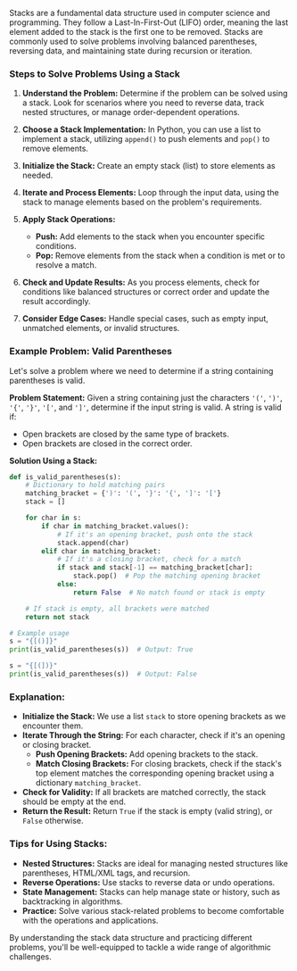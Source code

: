 Stacks are a fundamental data structure used in computer science and programming. They follow a Last-In-First-Out (LIFO) order, meaning the last element added to the stack is the first one to be removed. Stacks are commonly used to solve problems involving balanced parentheses, reversing data, and maintaining state during recursion or iteration.

### Steps to Solve Problems Using a Stack

1. **Understand the Problem:** Determine if the problem can be solved using a stack. Look for scenarios where you need to reverse data, track nested structures, or manage order-dependent operations.

2. **Choose a Stack Implementation:** In Python, you can use a list to implement a stack, utilizing `append()` to push elements and `pop()` to remove elements.

3. **Initialize the Stack:** Create an empty stack (list) to store elements as needed.

4. **Iterate and Process Elements:** Loop through the input data, using the stack to manage elements based on the problem's requirements.

5. **Apply Stack Operations:**
   - **Push:** Add elements to the stack when you encounter specific conditions.
   - **Pop:** Remove elements from the stack when a condition is met or to resolve a match.

6. **Check and Update Results:** As you process elements, check for conditions like balanced structures or correct order and update the result accordingly.

7. **Consider Edge Cases:** Handle special cases, such as empty input, unmatched elements, or invalid structures.

### Example Problem: Valid Parentheses

Let's solve a problem where we need to determine if a string containing parentheses is valid.

**Problem Statement:**
Given a string containing just the characters `'('`, `')'`, `'{'`, `'}'`, `'['`, and `']'`, determine if the input string is valid. A string is valid if:
- Open brackets are closed by the same type of brackets.
- Open brackets are closed in the correct order.

**Solution Using a Stack:**

```python
def is_valid_parentheses(s):
    # Dictionary to hold matching pairs
    matching_bracket = {')': '(', '}': '{', ']': '['}
    stack = []

    for char in s:
        if char in matching_bracket.values():
            # If it's an opening bracket, push onto the stack
            stack.append(char)
        elif char in matching_bracket:
            # If it's a closing bracket, check for a match
            if stack and stack[-1] == matching_bracket[char]:
                stack.pop()  # Pop the matching opening bracket
            else:
                return False  # No match found or stack is empty

    # If stack is empty, all brackets were matched
    return not stack

# Example usage
s = "{[()]}"
print(is_valid_parentheses(s))  # Output: True

s = "{[(])}"
print(is_valid_parentheses(s))  # Output: False
```

### Explanation:

- **Initialize the Stack:** We use a list `stack` to store opening brackets as we encounter them.
- **Iterate Through the String:** For each character, check if it's an opening or closing bracket.
  - **Push Opening Brackets:** Add opening brackets to the stack.
  - **Match Closing Brackets:** For closing brackets, check if the stack's top element matches the corresponding opening bracket using a dictionary `matching_bracket`.
- **Check for Validity:** If all brackets are matched correctly, the stack should be empty at the end.
- **Return the Result:** Return `True` if the stack is empty (valid string), or `False` otherwise.

### Tips for Using Stacks:

- **Nested Structures:** Stacks are ideal for managing nested structures like parentheses, HTML/XML tags, and recursion.
- **Reverse Operations:** Use stacks to reverse data or undo operations.
- **State Management:** Stacks can help manage state or history, such as backtracking in algorithms.
- **Practice:** Solve various stack-related problems to become comfortable with the operations and applications.

By understanding the stack data structure and practicing different problems, you'll be well-equipped to tackle a wide range of algorithmic challenges.